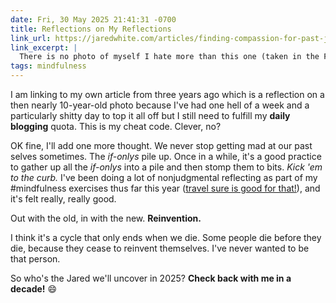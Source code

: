 ```yaml
---
date: Fri, 30 May 2025 21:41:31 -0700
title: Reflections on My Reflections
link_url: https://jaredwhite.com/articles/finding-compassion-for-past-jared
link_excerpt: |
  There is no photo of myself I hate more than this one (taken in the Fall of 2014). If I were captured by an Evil Mastermind, they could force me to divulge all my deepest darkest secrets by threatening to release this photo to my friends and loved ones. (**But HAHA HA, the joke’s on you Evil Mastermind!** I’ve preemptively published this for the whole world to see! _Bwha ha ha!_ Ha. Ha?)
tags: mindfulness
---
```


I am linking to my own article from three years ago which is a reflection on a then nearly 10-year-old photo because I've had one hell of a week and a particularly shitty day to top it all off but I still need to fulfill my **daily blogging** quota. This is my cheat code. Clever, no?

OK fine, I'll add one more thought. We never stop getting mad at our past selves sometimes. The _if-onlys_ pile up. Once in a while, it's a good practice to gather up all the _if-onlys_ into a pile and then stomp them to bits. _Kick 'em to the curb._ I've been doing a lot of nonjudgmental reflecting as part of my #mindfulness exercises thus far this year ([travel sure is good for that!](https://jaredwhite.com/tag/nomadlifestyle/)), and it's felt really, really good.

Out with the old, in with the new. **Reinvention.**

I think it's a cycle that only ends when we die. Some people die before they die, because they cease to reinvent themselves. I've never wanted to be that person.

So who's the Jared we'll uncover in 2025? **Check back with me in a decade!** 😄
